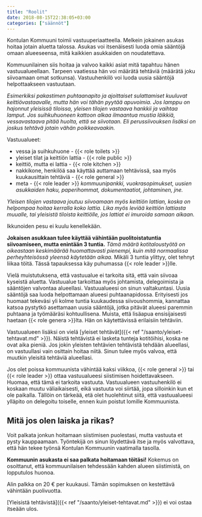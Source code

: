 ```yaml
---
title: "Roolit"
date: 2018-08-15T22:38:05+03:00
categories: ["säännöt"] 
---
```

Kontulan Kommuuni toimii vastuuperiaatteella. Melkein jokainen asukas hoitaa jotain aluetta talossa. Asukas voi itsenäisesti luoda omia sääntöjä omaan alueeseensa, mitä kaikkien asukkaiden on noudatettava.

Kommuunilainen siis hoitaa ja valvoo kaikki asiat mitä tapahtuu hänen vastuualueellaan. Tarpeen vaatiessa hän voi määrätä tehtäviä (määrätä joku siivoamaan omat sotkunsa). Vastuuhenkilö voi luoda uusia sääntöjä helpottaakseen vastuutaan.

*Esimerkiksi pakastimen puhtaanapito ja ajoittaiset sulattamiset kuuluvat keittiövastaavalle, mutta hän voi tähän pyytää apuvoimia. Jos lamppu on hajonnut yleisissä tiloissa, yleisen tilojen vastaava hankkii ja vaihtaa lamput. Jos suihkuhuoneen kattoon alkaa ilmaantua mustia läikkiä, vessavastaava pitää huolta, että se siivotaan. Eli perussiivouksen lisäksi on joskus tehtävä jotain vähän poikkeavaakin.*

Vastuualueet:

  - vessa ja suihkuhuone - {{< role toilets >}}
  - yleiset tilat ja keittiön lattia - {{< role public >}}
  - keittiö, mutta ei lattia - {{< role kitchen >}} 
  - nakkikone, henkilöä saa käyttää auttamaan tehtävissä, saa myös kuukausittain tehtäviä - {{< role general >}}
  - meta - {{< role leader >}} *kommuunipankki, vuokrasopimukset, uusien asukkaiden haku, paperihommat, dokumentaatiot, johtaminen, jne.*

*Yleisen tilojen vastaava joutuu siivoamaan myös keittiön lattian, koska on helpompaa hoitaa kerralla koko lattia. Lika myös leviää keittiön lattiasta muualle, tai yleisistä tiloista keittiölle, jos lattiat ei imuroida samaan aikaan.*

Ikkunoiden pesu ei kuulu kenellekään. 

**Jokaisen asukkaan tulee käyttää vähintään puolitoistatuntia siivoamiseen, mutta enintään 3 tuntia.** *Tämä määrä kotitaloustyötä on oikeastaan keskimäärää huomattavasti pienempi, kuin mitä normaalissa perheyhteisössä yleensä käytetään aikaa.* Mikäli 3 tuntia ylittyy, olet tehnyt liikaa töitä. Tässä tapauksessa käy puhumassa {{< role leader >}}lle.

Vielä muistutuksena, että vastuualue ei tarkoita sitä, että vain siivoaa kyseistä aluetta. Vastuualue tarkoittaa myös johtamista, delegoimista ja sääntöjen valvontaa alueellasi. Vastuualueesi on sinun valtakuntasi. Uusia sääntöjä saa luoda helpottamaan alueesi puhtaanapidossa. Erityisesti jos huomaat tekeväsi yli kolme tuntia kuukaudessa siivoushommia, kannattaa katsoa pystytkö asettamaan uusia sääntöjä, jotka pitävät alueesi paremmin puhtaana ja työmääräsi kohtuullisena. Muista, että lisäapua ensisijaisesti haetaan {{< role genera >}}lta. Hän on käytettävissä erilaisiin tehtäviin.

Vastuualueen lisäksi on vielä [yleiset tehtävät]({{< ref "/saanto/yleiset-tehtavat.md" >}}). Näistä tehtävistä ei lasketa tunteja kotitöihisi, koska ne ovat aika pieniä. Jos jokin yleisten tehtävien tehtävistä tehdään alueellasi, on vastuullasi vain osittain hoitaa niitä. Sinun tulee myös valvoa, että muutkin yleisitä tehtäviä alueellasi.

Jos olet poissa kommuunista vähintää kaksi viikkoa, {{< role general >}} tai {{< role leader >}} ottaa vastuualueesi siistimisen hoidettavakseen. Huomaa, että tämä ei tarkoita vastuuta. Vastuualueen vastuuhenkilö ei koskaan muutu väliaikaisesti, eikä vastuuta voi siirtää, jopa silloinkin kun et ole paikalla. Tällöin on tärkeää, etä olet huolehtinut siitä, että vastuualueesi ylläpito on delegoitu toiselle, ennen kuin poistut lomille Kommuunista.

## Mitä jos olen laiska ja rikas?
Voit palkata jonkun hoitamaan siistimisen puolestasi, mutta vastuuta et pysty kauppaamaan. Työntekijä on sinun löydettävä itse ja myös valvottava, että hän tekee työnsä Kontulan Kommuunin vaatimalla tasolla. 

**Kommuunin asukasta ei saa palkata hoitamaan töitäsi!** Kokemus on osoittanut, että kommuunilaisen tehdessään kahden alueen siistimistä, on lopputulos huonoa.

Alin palkka on 20 € per kuukausi. Tämän sopimuksen on kestettävä vähintään puolivuotta.

[Yleisistä tehtävistä]({{< ref "/saanto/yleiset-tehtavat.md" >}}) ei voi ostaa itseään ulos.
